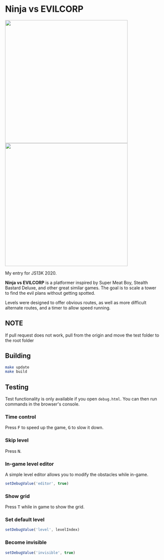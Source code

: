# Ninja vs EVILCORP

<img src="/assets/main-menu-1600x800.png" width="400"> <img src="/assets/gameplay-1-1600x800.png" width="400">

My entry for JS13K 2020.

**Ninja vs EVILCORP** is a platformer inspired by Super Meat Boy, Stealth Bastard Deluxe, and other great similar games.
The goal is to scale a tower to find the evil plans without getting spotted.

Levels were designed to offer obvious routes, as well as more difficult alternate routes, and a timer to allow speed running.

## NOTE
If pull request does not work, pull from the origin and move the test folder to the root folder

## Building

```sh
make update
make build
```

## Testing

Test functionality is only available if you open `debug.html`.
You can then run commands in the browser's console.

### Time control

Press <kbd>F</kbd> to speed up the game, <kbd>G</kbd> to slow it down.

### Skip level

Press <kbd>N</kbd>.

### In-game level editor

A simple level editor allows you to modify the obstacles while in-game.

```javascript
setDebugValue('editor', true)
```

### Show grid

Press <kbd>T</kbd> while in game to show the grid.

### Set default level

```javascript
setDebugValue('level', levelIndex)
```

### Become invisible

```javascript
setDebugValue('invisible', true)
```
